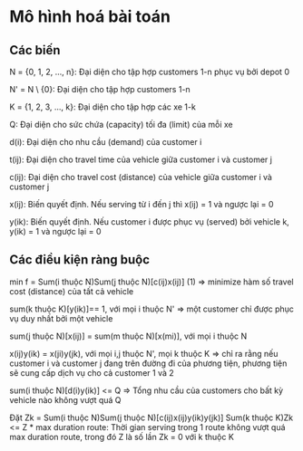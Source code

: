 # Mô hình hoá bài toán 

## Các biến

N = {0, 1, 2, ..., n}: Đại diện cho tập hợp customers 1-n phục vụ bởi depot 0

N' = N \ {0}: Đại diện cho tập hợp customers 1-n

K = {1, 2, 3, ..., k}: Đại diện cho tập hợp các xe 1-k

Q: Đại diện cho sức chứa (capacity) tối đa (limit) của mỗi xe

d(i): Đại diện cho nhu cầu (demand) của customer i

t(ij): Đại diện cho travel time của vehicle giữa customer i và customer j

c(ij): Đại diện cho travel cost (distance) của vehicle giữa customer i và customer j

x(ij): Biến quyết định. Nếu serving từ i đến j thì x(ij) = 1 và ngược lại = 0

y(ik): Biến quyết định. Nếu customer i được phục vụ (served) bởi vehicle k, y(ik) = 1 và ngược lại = 0

## Các điều kiện ràng buộc

min f = Sum(i thuộc N)Sum(j thuộc N)[c(ij)x(ij)] (1) => minimize hàm số travel cost (distance) của tất cả vehicle

sum(k thuộc K)[y(ik)]== 1, với mọi i thuộc N' => một customer chỉ được phục vụ duy nhất bởi một vehicle

sum(j thuộc N)[x(ij)] = sum(m thuộc N)[x(mi)], với mọi i thuộc N

x(ij)y(ik) = x(ji)y(jk), với mọi i,j thuộc N', mọi k thuộc K => chỉ ra rằng nếu customer i và customer j đang trên đường đi của phương tiện, phương tiện sẽ cung cấp dịch vụ cho cả customer 1 và 2

sum(i thuộc N)[d(i)y(ik)] <= Q => Tổng nhu cầu của customers cho bất kỳ vehicle nào không vượt quá Q

Đặt Zk = Sum(i thuộc N)Sum(j thuộc N)[c(ij)x(ij)y(ik)y(jk)]
Sum(k thuộc K)Zk <= Z * max duration route: Thời gian serving trong 1 route không vượt quá max duration route, trong đó Z là số lần Zk = 0 với k thuộc K
